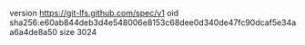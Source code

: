 version https://git-lfs.github.com/spec/v1
oid sha256:e60ab844deb3d4e548006e8153c68dee0d340de47fc90dcaf5e34aa6a4de8a50
size 3024
